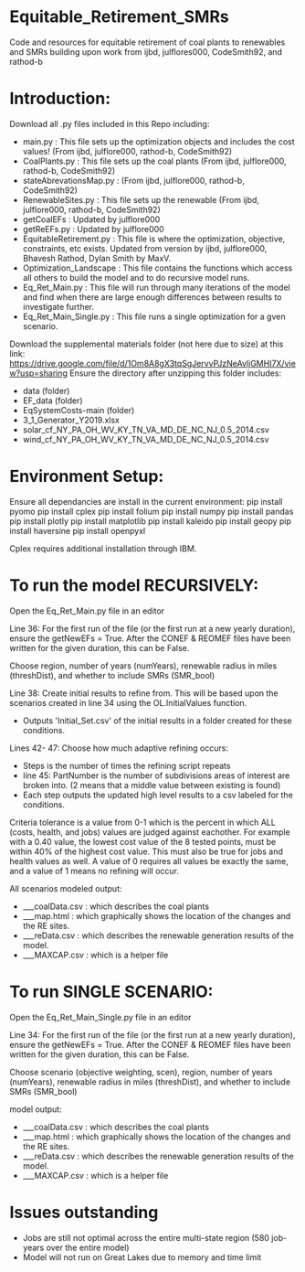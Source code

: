 # Equitable_Retirement_SMRs
Code and resources for equitable retirement of coal plants to renewables and SMRs building upon work from ijbd, julflores000, CodeSmith92, and rathod-b

# Introduction:
Download all .py files included in this Repo including:
- main.py : This file sets up the optimization objects and includes the cost values! (From ijbd, julflore000, rathod-b, CodeSmith92)
- CoalPlants.py : This file sets up the coal plants (From ijbd, julflore000, rathod-b, CodeSmith92)
- stateAbrevationsMap.py : (From ijbd, julflore000, rathod-b, CodeSmith92)
- RenewableSites.py : This file sets up the renewable  (From ijbd, julflore000, rathod-b, CodeSmith92)
- getCoalEFs : Updated by julflore000
- getReEFs.py : Updated by julflore000
- EquitableRetirement.py : This file is where the optimization, objective, constraints, etc exists. Updated from version by ijbd, julflore000, Bhavesh Rathod, Dylan Smith by MaxV.
- Optimization_Landscape : This file contains the functions which access all others to build the model and to do recursive model runs.
- Eq_Ret_Main.py : This file will run through many iterations of the model and find when there are large enough differences between results to investigate further.
- Eq_Ret_Main_Single.py : This file runs a single optimization for a gven scenario.

Download the supplemental materials folder (not here due to size) at this link: 
https://drive.google.com/file/d/1Om8A8gX3tqSgJervvPJzNeAvljGMHI7X/view?usp=sharing
Ensure the directory after unzipping this folder includes: 
- data (folder)
- EF_data (folder)
- EqSystemCosts-main (folder)
- 3_1_Generator_Y2019.xlsx
- solar_cf_NY_PA_OH_WV_KY_TN_VA_MD_DE_NC_NJ_0.5_2014.csv
- wind_cf_NY_PA_OH_WV_KY_TN_VA_MD_DE_NC_NJ_0.5_2014.csv

# Environment Setup:
Ensure all dependancies are install in the current environment:
pip install pyomo
pip install cplex 
pip install folium
pip install numpy
pip install pandas
pip install plotly
pip install matplotlib
pip install kaleido
pip install geopy
pip install haversine
pip install openpyxl

Cplex requires additional installation through IBM.

# To run the model RECURSIVELY:
Open the Eq_Ret_Main.py file in an editor

Line 36: For the first run of the file (or the first run at a new yearly duration), ensure the getNewEFs = True. After the CONEF & REOMEF files have been written for the given duration, this can be False.

Choose region, number of years (numYears), renewable radius in miles (threshDist), and whether to include SMRs (SMR_bool)

Line 38: Create initial results to refine from. This will be based upon the scenarios created in line 34 using the OL.InitialValues function.
- Outputs 'Initial_Set.csv' of the initial results in a folder created for these conditions. 

Lines 42- 47: Choose how much adaptive refining occurs:
- Steps is the number of times the refining script repeats 
- line 45: PartNumber is the number of subdivisions areas of interest are broken into. (2 means that a middle value between existing is found)
- Each step outputs the updated high level results to a csv labeled for the conditions.

Criteria tolerance is a value from 0-1 which is the percent in which ALL (costs, health, and jobs) values are judged against eachother. For example with a 0.40 value, the lowest cost value of the 8 tested points, must be within 40% of the highest cost value. This must also be true for jobs and health values as well.  A value of 0 requires all values be exactly the same, and a value of 1 means no refining will occur.

All scenarios modeled output:
- ___coalData.csv : which describes the coal plants
- ___map.html : which graphically shows the location of the changes and the RE sites.
- ___reData.csv : which describes the renewable generation results of the model.
- ___MAXCAP.csv : which is a helper file

# To run SINGLE SCENARIO:
Open the Eq_Ret_Main_Single.py file in an editor

Line 34: For the first run of the file (or the first run at a new yearly duration), ensure the getNewEFs = True. After the CONEF & REOMEF files have been written for the given duration, this can be False.

Choose scenario (objective weighting, scen), region, number of years (numYears), renewable radius in miles (threshDist), and whether to include SMRs (SMR_bool)

model output:
- ___coalData.csv : which describes the coal plants
- ___map.html : which graphically shows the location of the changes and the RE sites.
- ___reData.csv : which describes the renewable generation results of the model.
- ___MAXCAP.csv : which is a helper file

# Issues outstanding
- Jobs are still not optimal across the entire multi-state region (580 job-years over the entire model)
- Model will not run on Great Lakes due to memory and time limit


